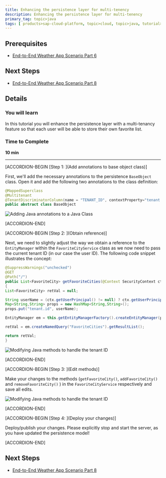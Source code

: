 ```yaml
---
title: Enhancing the persistence layer for multi-tenency
description: Enhancing the persistence layer for multi-tenency
primary_tag: topic>java
tags: [ products>sap-cloud-platform, topic>cloud, topic>java, tutorial>intermediate]
---
```


## Prerequisites  
- [End-to-End Weather App Scenario Part 6](https://www.sap.com/developer/tutorials/hcp-java-weatherapp-part6.html)

## Next Steps
- [End-to-End Weather App Scenario Part 8](https://www.sap.com/developer/tutorials/hcp-java-weatherapp-part8.html)

## Details
### You will learn  
In this tutorial you will enhance the persistence layer with a multi-tenancy feature so that each user will be able to store their own favorite list.

### Time to Complete
**10 min**

---


[ACCORDION-BEGIN [Step 1: ](Add annotations to base object class)]

First, we'll add the necessary annotations to the persistence `BaseObject` class. Open it and add the following two annotations to the class definition:

```java
@MappedSuperclass
@Multitenant
@TenantDiscriminatorColumn(name = "TENANT_ID", contextProperty="tenant.id")
public abstract class BaseObject
```

![Adding Java annotations to a Java Class](https://raw.githubusercontent.com/SAPDocuments/Tutorials/master/tutorials/hcp-java-weatherapp-part7/e2e_07-1.png)


[ACCORDION-END]

[ACCORDION-BEGIN [Step 2: ](Obtain reference)]

Next, we need to slightly adjust the way we obtain a reference to the `EntityManager` within the `FavoriteCityService` class as we now need to pass the current tenant ID (in our case the user ID). The following code snippet illustrates the concept:

```java
@SuppressWarnings("unchecked")
@GET
@Path("/")
public List<FavoriteCity> getFavoriteCities(@Context SecurityContext ctx)
{
List<FavoriteCity> retVal = null;

String userName = (ctx.getUserPrincipal() != null) ? ctx.getUserPrincipal().getName() : "anonymous";
Map<String,String> props = new HashMap<String,String>();
props.put("tenant.id", userName);

EntityManager em = this.getEntityManagerFactory().createEntityManager(props);

retVal = em.createNamedQuery("FavoriteCities").getResultList();

return retVal;
}
```
![Modifying Java methods to handle the tenant ID](https://raw.githubusercontent.com/SAPDocuments/Tutorials/master/tutorials/hcp-java-weatherapp-part7/e2e_07-2.png)


[ACCORDION-END]

[ACCORDION-BEGIN [Step 3: ](Edit methods)]

Make your changes to the methods (`getFavoriteCity()`, `addFavoriteCity()` and `removeFavoriteCity()` ) in the `FavoriteCityService` respectively and save all edits.

![Modifying Java methods to handle the tenant ID](https://raw.githubusercontent.com/SAPDocuments/Tutorials/master/tutorials/hcp-java-weatherapp-part7/e2e_07-3.png)


[ACCORDION-END]

[ACCORDION-BEGIN [Step 4: ](Deploy your changes)]

Deploy/publish your changes. Please explicitly stop and start the server, as you have updated the persistence model!


[ACCORDION-END]



## Next Steps
- [End-to-End Weather App Scenario Part 8](https://www.sap.com/developer/tutorials/hcp-java-weatherapp-part8.html)

